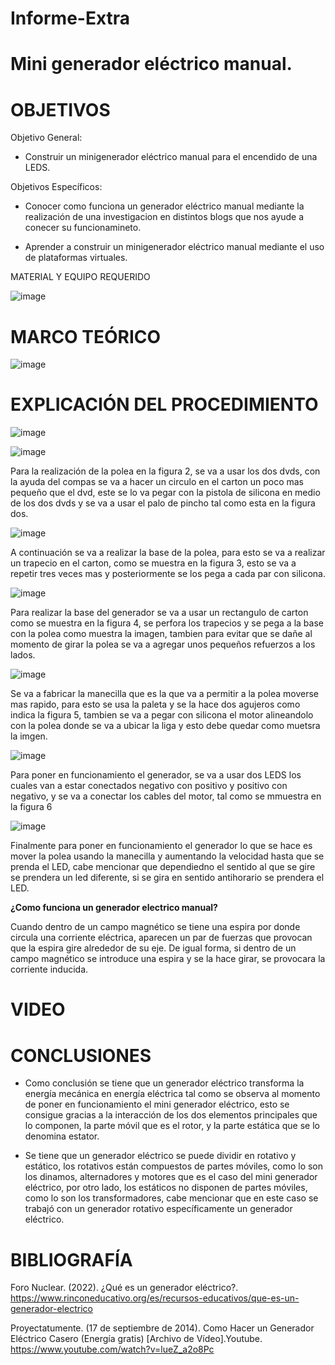 # Informe-Extra

# Mini generador eléctrico manual.

# OBJETIVOS

Objetivo General:

* Construir un minigenerador eléctrico manual para el encendido de una LEDS.

Objetivos Específicos:

* Conocer como funciona un generador eléctrico manual mediante la realización de una investigacion en distintos blogs que nos ayude a conecer su funcionamineto.

* Aprender a construir un minigenerador eléctrico manual mediante el uso de plataformas virtuales.

MATERIAL Y EQUIPO REQUERIDO

![image](https://user-images.githubusercontent.com/105617383/187781061-95d3a80c-c8fb-4de6-a063-84731484893e.png)

# MARCO TEÓRICO

![image](https://user-images.githubusercontent.com/105617383/187778718-ebb656d5-e376-488e-8fae-3968b7689dfb.png)

# EXPLICACIÓN DEL PROCEDIMIENTO

![image](https://user-images.githubusercontent.com/105617383/187786451-d9fa5584-2958-470d-8689-2b7c200f33cb.png)

![image](https://user-images.githubusercontent.com/105617383/187786137-213f4c36-8b6f-40a7-acc0-f328d12e3f54.png)

Para la realización de la polea en la figura 2, se va a usar los dos dvds, con la ayuda del compas se va a hacer un circulo en el carton un poco mas pequeño que el dvd, este se lo va pegar con la pistola de silicona en medio de los dos dvds y se va a usar el palo de pincho tal como esta en la figura dos.

![image](https://user-images.githubusercontent.com/105617383/187787375-410f9f93-5ec5-4889-96d2-927beb5b46b9.png)

A continuación se va a realizar la base de la polea, para esto se va a realizar un trapecio en el carton, como se muestra en la figura 3, esto se va a repetir tres veces mas y posteriormente se los pega a cada par con silicona.

![image](https://user-images.githubusercontent.com/105617383/187787911-0066b498-9fbd-4b6c-b219-7bbed033df6b.png)

Para realizar la base del generador se va a usar un rectangulo de carton como se muestra en la figura 4, se perfora los trapecios y se pega a la base con la polea como muestra la imagen, tambien para evitar que se dañe al momento de girar la polea se va a agregar unos pequeños refuerzos a los lados.

![image](https://user-images.githubusercontent.com/105617383/187788211-754634a5-8451-473f-b940-75dd8c439cd3.png)

Se va a fabricar la manecilla que es la que va a permitir a la polea moverse mas rapido, para esto se usa la paleta y se la hace dos agujeros como indica la figura 5, tambien se va a pegar con silicona el motor alineandolo con la polea donde se va a ubicar la liga y esto debe quedar como muetsra la imgen.

![image](https://user-images.githubusercontent.com/105617383/187788563-c7cdf283-09f0-415c-a115-f11d70622a21.png)

Para poner en funcionamiento el generador, se va a usar dos LEDS los cuales van a estar conectados negativo con positivo y positivo con negativo, y se va a conectar los cables del motor, tal como se mmuestra en la figura 6

![image](https://user-images.githubusercontent.com/105617383/187789188-169f4705-8dc4-470d-ae92-3be7a3d69470.png)

Finalmente para poner en funcionamiento el generador lo que se hace es mover la polea usando la manecilla y aumentando la velocidad hasta que se prenda el LED, cabe mencionar que dependiedno el sentido al que se gire se prendera un led diferente, si se gira en sentido antihorario se prendera el LED.


**¿Como funciona un generador electrico manual?**

Cuando dentro de un campo magnético se tiene una espira por donde circula una corriente eléctrica, aparecen un par de fuerzas que provocan que la espira gire alrededor de su eje. De igual forma, si dentro de un campo magnético se introduce una espira y se la hace girar, se provocara la corriente inducida.


# VIDEO


# CONCLUSIONES
* Como conclusión se tiene que un generador eléctrico transforma la energía mecánica en energía eléctrica tal como se observa al momento de poner en funcionamiento el mini generador eléctrico, esto se consigue gracias a la interacción de los dos elementos principales que lo componen, la parte móvil que es el rotor, y la parte estática que se lo denomina estator.

* Se tiene que un generador eléctrico se puede dividir en rotativo y estático, los rotativos están compuestos de partes móviles, como lo son los dinamos, alternadores y motores que es el caso del mini generador eléctrico, por otro lado, los estáticos no disponen de partes móviles, como lo son los transformadores, cabe mencionar que en este caso se trabajó con un generador rotativo específicamente un generador eléctrico.


# BIBLIOGRAFÍA

Foro Nuclear. (2022). ¿Qué es un generador eléctrico?. https://www.rinconeducativo.org/es/recursos-educativos/que-es-un-generador-electrico

Proyectatumente. (17 de septiembre de 2014). Como Hacer un Generador Eléctrico Casero (Energía gratis) [Archivo de Vídeo].Youtube. https://www.youtube.com/watch?v=lueZ_a2o8Pc

